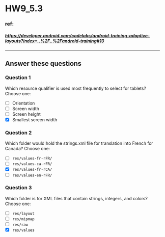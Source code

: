 # HW9_5.3

### ref:
##### https://developer.android.com/codelabs/android-training-adaptive-layouts?index=..%2F..%2Fandroid-training#10
------

## Answer these questions
### Question 1
Which resource qualifier is used most frequently to select for tablets? Choose one:
- [ ] Orientation
- [ ] Screen width
- [ ] Screen height
- [X] Smallest screen width

### Question 2
Which folder would hold the strings.xml file for translation into French for Canada? Choose one:
- [ ] `res/values-fr-rFR/`
- [ ] `res/values-ca-rFR/`
- [X] `res/values-fr-rCA/`
- [ ] `res/values-en-rFR/`

### Question 3
Which folder is for XML files that contain strings, integers, and colors? Choose one:
- [ ] `res/layout`
- [ ] `res/mipmap`
- [ ] `res/raw`
- [X] `res/values`